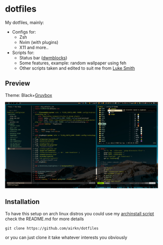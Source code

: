 # dotfiles
My dotfiles, mainly:
- Configs for:
  - Zsh
  - Nvim (with plugins)
  - X11 and more..
- Scripts for:
  - Status bar ([dwmblocks](https://github.com/airkn/dwmblocks))
  - Some features, example: random wallpaper using feh
  - Other scripts taken and edited to suit me from [Luke Smith](https://github.com/LukeSmithxyz)
## Preview
Theme: Black+[Gruvbox](https://github.com/morhetz/gruvbox)

![Untitled](.collection/preview1.jpg)


## Installation
To have this setup on arch linux distros you could use my [archinstall script](https://github.com/airkn/archinstall)
check the README.md for more details
```
git clone https://github.com/airkn/dotfiles
```
or you can just clone it take whatever interests you obviously

